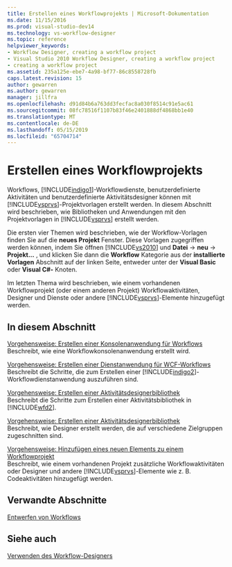 ```yaml
---
title: Erstellen eines Workflowprojekts | Microsoft-Dokumentation
ms.date: 11/15/2016
ms.prod: visual-studio-dev14
ms.technology: vs-workflow-designer
ms.topic: reference
helpviewer_keywords:
- Workflow Designer, creating a workflow project
- Visual Studio 2010 Workflow Designer, creating a workflow project
- creating a workflow project
ms.assetid: 235a125e-ebe7-4a98-bf77-86c8558728fb
caps.latest.revision: 15
author: gewarren
ms.author: gewarren
manager: jillfra
ms.openlocfilehash: d91d84b6a763dd3fecfac8a030f8514c91e5ac61
ms.sourcegitcommit: 08fc78516f1107b83f46e2401888df4868bb1e40
ms.translationtype: MT
ms.contentlocale: de-DE
ms.lasthandoff: 05/15/2019
ms.locfileid: "65704714"
---
```

# <a name="creating-a-workflow-project"></a>Erstellen eines Workflowprojekts
Workflows, [!INCLUDE[indigo1](../includes/indigo1-md.md)]-Workflowdienste, benutzerdefinierte Aktivitäten und benutzerdefinierte Aktivitätsdesigner können mit [!INCLUDE[vsprvs](../includes/vsprvs-md.md)]-Projektvorlagen erstellt werden. In diesem Abschnitt wird beschrieben, wie Bibliotheken und Anwendungen mit den Projektvorlagen in [!INCLUDE[vsprvs](../includes/vsprvs-md.md)] erstellt werden.  
  
 Die ersten vier Themen wird beschrieben, wie der Workflow-Vorlagen finden Sie auf die **neues Projekt** Fenster. Diese Vorlagen zugegriffen werden können, indem Sie öffnen [!INCLUDE[vs2010](../includes/vs2010-md.md)] und **Datei** -> **neu** -> **Projekt...** , und klicken Sie dann die **Workflow** Kategorie aus der **installierte Vorlagen** Abschnitt auf der linken Seite, entweder unter der **Visual Basic** oder **Visual C#-** Knoten.  
  
 Im letzten Thema wird beschrieben, wie einem vorhandenen Workflowprojekt (oder einem anderen Projekt) Workflowaktivitäten, Designer und Dienste oder andere [!INCLUDE[vsprvs](../includes/vsprvs-md.md)]-Elemente hinzugefügt werden.  
  
## <a name="in-this-section"></a>In diesem Abschnitt  
 [Vorgehensweise: Erstellen einer Konsolenanwendung für Workflows](../workflow-designer/how-to-create-a-workflow-console-application.md)  
 Beschreibt, wie eine Workflowkonsolenanwendung erstellt wird.  
  
 [Vorgehensweise: Erstellen einer Dienstanwendung für WCF-Workflows](../workflow-designer/how-to-create-a-wcf-workflow-service-application.md)  
 Beschreibt die Schritte, die zum Erstellen einer [!INCLUDE[indigo2](../includes/indigo2-md.md)]-Workflowdienstanwendung auszuführen sind.  
  
 [Vorgehensweise: Erstellen einer Aktivitätsdesignerbibliothek](../workflow-designer/how-to-create-an-activity-library.md)  
 Beschreibt die Schritte zum Erstellen einer Aktivitätsbibliothek in [!INCLUDE[wfd2](../includes/wfd2-md.md)].  
  
 [Vorgehensweise: Erstellen einer Aktivitätsdesignerbibliothek](../workflow-designer/how-to-create-an-activity-designer-library.md)  
 Beschreibt, wie Designer erstellt werden, die auf verschiedene Zielgruppen zugeschnitten sind.  
  
 [Vorgehensweise: Hinzufügen eines neuen Elements zu einem Workflowprojekt](../workflow-designer/how-to-add-a-new-item-to-a-workflow-project.md)  
 Beschreibt, wie einem vorhandenen Projekt zusätzliche Workflowaktivitäten oder Designer und andere [!INCLUDE[vsprvs](../includes/vsprvs-md.md)]-Elemente wie z. B. Codeaktivitäten hinzugefügt werden.  
  
## <a name="related-sections"></a>Verwandte Abschnitte  
 [Entwerfen von Workflows](https://msdn.microsoft.com/library/41f727b5-b142-4c1b-b046-492b96135ae6)  
  
## <a name="see-also"></a>Siehe auch  
 [Verwenden des Workflow-Designers](../workflow-designer/using-the-workflow-designer.md)